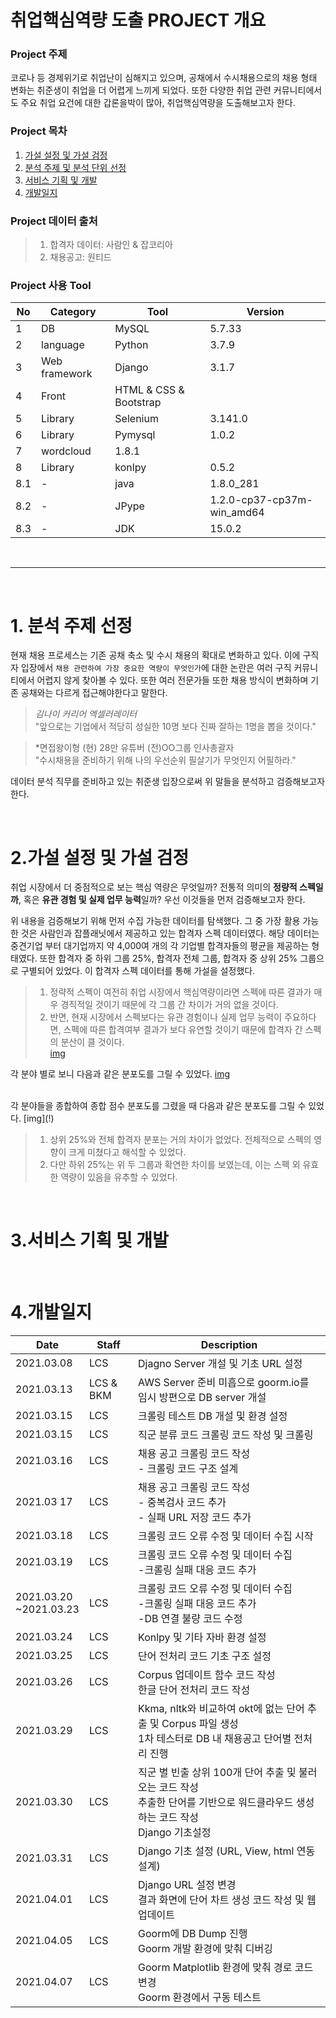 # 취업핵심역량 도출 PROJECT 개요
### Project 주제
코로나 등 경제위기로 취업난이 심해지고 있으며, 공채에서 수시채용으로의 채용 형태 변화는 취준생이 취업을 더 어렵게 느끼게 되었다. 또한 다양한 취업 관련 커뮤니티에서도 주요 취업 요건에 대한 갑론을박이 많아, 취업핵심역량을 도출해보고자 한다.

### Project 목차
1. [가설 설정 및 가설 검정](#1.가설-설정-및-가설-검정)
2. [분석 주제 및 분석 단위 선정](#2.분석-주제-및-분석-단위-선정)
3. [서비스 기획 및 개발](#3.서비스-기획-및-개발)
4. [개발일지](#4.개발일지)

### Project 데이터 출처
> 1. 합격자 데이터: 사람인 & 잡코리아 
> 2. 채용공고: 원티드 

### Project 사용 Tool
|No|Category|Tool|Version|
|---|---|---|---|
|1|DB|MySQL|5.7.33|
|2|language|Python|3.7.9|
|3|Web framework|Django|3.1.7|
|4|Front|HTML & CSS & Bootstrap|
|5|Library|Selenium|3.141.0|
|6|Library|Pymysql|1.0.2|
|7|wordcloud|1.8.1|
|8|Library|konlpy|0.5.2|
|8.1|-|java|1.8.0_281|
|8.2|-|JPype|1.2.0-cp37-cp37m-win_amd64|
|8.3|-|JDK|15.0.2|






<br>

---
<br>

# 1. 분석 주제 선정
현재 채용 프로세스는 기존 공채 축소 및 수시 채용의 확대로 변화하고 있다. 이에 구직자 입장에서 `채용 관련하여 가장 중요한 역량이 무엇인가`에 대한 논란은 여러 구직 커뮤니티에서 어렵지 않게 찾아볼 수 있다. 또한 여러 전문가들 또한 채용 방식이 변화하며 기존 공채와는 다르게 접근해야한다고 말한다.
> *김나이 커리어 엑셀러레이터* <br> "앞으로는 기업에서 적당히 성실한 10명 보다 진짜 잘하는 1명을 뽑을 것이다."

> *면접왕이형 (현) 28만 유튜버 (전)OO그룹 인사총괄자 <br> "수시채용을 준비하기 위해 나의 우선순위 필살기가 무엇인지 어필하라."

데이터 분석 직무를 준비하고 있는 취준생 입장으로써 위 말들을 분석하고 검증해보고자 한다.

<br>

# 2.가설 설정 및 가설 검정 
취업 시장에서 더 중점적으로 보는 핵심 역량은 무엇일까? 전통적 의미의 **정량적 스펙일까**, 혹은 **유관 경험 및 실제 업무 능력**일까? 우선 이것들을 먼저 검증해보고자 한다.

위 내용을 검증해보기 위해 먼저 수집 가능한 데이터를 탐색했다. 그 중 가장 활용 가능한 것은 사람인과 잡플래닛에서 제공하고 있는 합격자 스펙 데이터였다. 해당 데이터는 중견기업 부터 대기업까지 약 4,000여 개의 각 기업별 합격자들의 평균을 제공하는 형태였다. 또한 합격자 중 하위 그룹 25%, 합격자 전체 그룹, 합격자 중 상위 25% 그룹으로 구별되어 있었다. 이 합격자 스펙 데이터를 통해 가설을 설정했다. 

> 1. 정략적 스펙이 여전히 취업 시장에서 핵심역량이라면 스펙에 따른 결과가 매우 경직적일 것이기 때문에 각 그룹 간 차이가 거의 없을 것이다. 
> 2. 반면, 현재 시장에서 스펙보다는 유관 경험이나 실제 업무 능력이 주요하다면, 스펙에 따른 합격여부 결과가 보다 유연할 것이기 때문에 합격자 간 스펙의 분산이 클 것이다. <br> 
> [img](!)

각 분야 별로 보니 다음과 같은 분포도를 그릴 수 있었다.
[img](!)

<br>
각 분야들을 종합하여 종합 점수 분포도를 그렸을 때 다음과 같은 분포도를 그릴 수 있었다.
[img](!)

> 1. 상위 25%와 전체 합격자 분포는 거의 차이가 없었다. 전체적으로 스펙의 영향이 크게 미쳤다고 해석할 수 있었다.
> 2. 다만 하위 25%는 위 두 그룹과 확연한 차이를 보였는데, 이는 스펙 외 유효한 역량이 있음을 유추할 수 있었다.


<br>

# 3.서비스 기획 및 개발

<br>

# 4.개발일지
|Date|Staff|Description|
|---|---|---|
|2021.03.08|LCS|Djagno Server 개설 및 기초 URL 설정|
|2021.03.13|LCS & BKM|AWS Server 준비 미흡으로 goorm.io를 임시 방편으로 DB server 개설|
|2021.03.15|LCS|크롤링 테스트 DB 개설 및 환경 설정|
|2021.03.15|LCS|직군 분류 코드 크롤링 코드 작성 및 크롤링|
|2021.03.16|LCS|채용 공고 크롤링 코드 작성 <br> - 크롤링 코드 구조 설계|
|2021.03 17|LCS|채용 공고 크롤링 코드 작성 <br> - 중복검사 코드 추가 <br> - 실패 URL 저장 코드 추가|
|2021.03.18|LCS|크롤링 코드 오류 수정 및 데이터 수집 시작|
|2021.03.19|LCS|크롤링 코드 오류 수정 및 데이터 수집 <br> -크롤링 실패 대응 코드 추가|
|2021.03.20 <br> ~2021.03.23|LCS|크롤링 코드 오류 수정 및 데이터 수집 <br> -크롤링 실패 대응 코드 추가 <br> -DB 연결 불량 코드 수정|
|2021.03.24|LCS|Konlpy 및 기타 자바 환경 설정|
|2021.03.25|LCS|단어 전처리 코드 기초 구조 설정|
|2021.03.26|LCS|Corpus 업데이트 함수 코드 작성 <br> 한글 단어 전처리 코드 작성|
|2021.03.29|LCS|Kkma, nltk와 비교하여 okt에 없는 단어 추출 및 Corpus 파일 생성 <br> 1차 테스터로 DB 내 채용공고 단어별 전처리 진행|
|2021.03.30|LCS|직군 별 빈출 상위 100개 단어 추출 및 불러오는 코드 작성 <br> 추출한 단어를 기반으로 워드클라우드 생성하는 코드 작성 <br> Django 기초설정|
|2021.03.31|LCS|Django 기초 설정 (URL, View, html 연동 설계)|
|2021.04.01|LCS|Django URL 설정 변경 <br> 결과 화면에 단어 차트 생성 코드 작성 및 웹 업데이트|
|2021.04.05|LCS|Goorm에 DB Dump 진행 <br> Goorm 개발 환경에 맞춰 디버깅|
|2021.04.07|LCS|Goorm Matplotlib 환경에 맞춰 경로 코드 변경 <br> Goorm 환경에서 구동 테스트|
